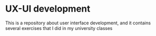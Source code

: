 # UX-UI development
This is a repository about user interface development, and it contains several exercises that I did in my university classes
